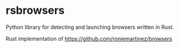 # rsbrowsers

Python library for detecting and launching browsers written in Rust.

Rust implementation of https://github.com/roniemartinez/browsers
